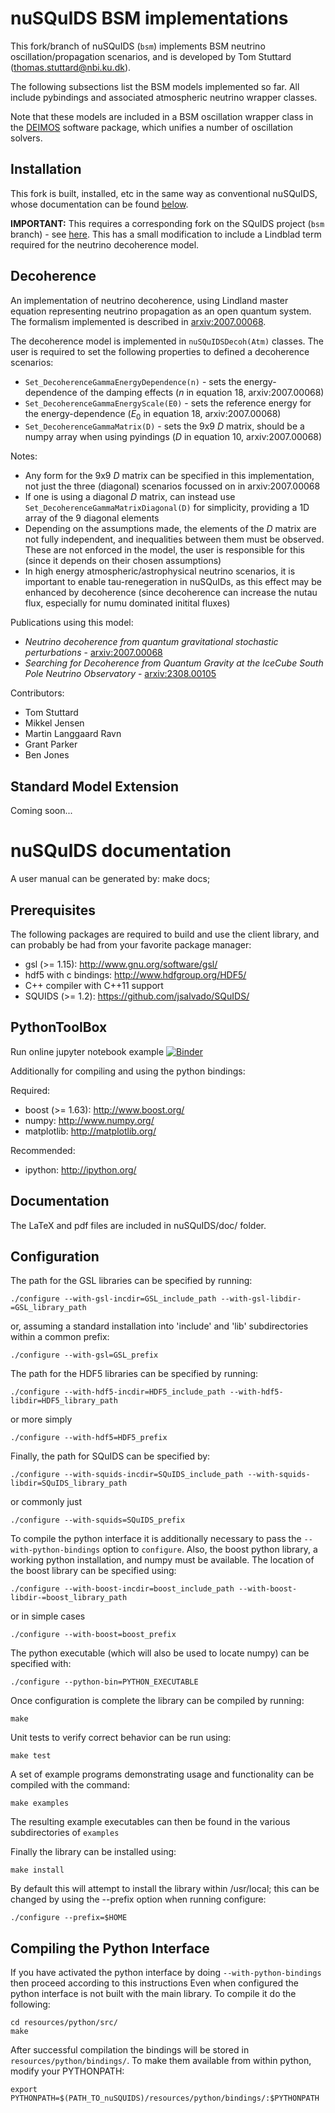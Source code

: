 nuSQuIDS BSM implementations
============================

This fork/branch of nuSQuIDS (`bsm`) implements BSM neutrino oscillation/propagation scenarios, and is developed by Tom Stuttard (thomas.stuttard@nbi.ku.dk).

The following subsections list the BSM models implemented so far. All include pybindings and associated atmospheric neutrino wrapper classes.

Note that these models are included in a BSM oscillation wrapper class in the [DEIMOS](https://github.com/ts4051/deimos) software package, which unifies a number of oscillation solvers.


Installation
------------

This fork is built, installed, etc in the same way as conventional nuSQuIDS, whose documentation can be found [below](#nusquids-documentation). 

**IMPORTANT:** This requires a corresponding fork on the SQuIDS project (`bsm` branch) - see [here](https://github.com/ts4051/SQuIDS/tree/bsm). This has a small modification to include a Lindblad term required for the neutrino decoherence model. 


Decoherence
-----------

An implementation of neutrino decoherence, using Lindland master equation representing neutrino propagation as an open quantum system. The formalism implemented is described in [arxiv:2007.00068](https://arxiv.org/abs/2007.00068). 

The decoherence model is implemented in `nuSQuIDSDecoh(Atm)` classes. The user is required to set the following properties to defined a decoherence scenarios:

* `Set_DecoherenceGammaEnergyDependence(n)` - sets the energy-dependence of the damping effects ($n$ in equation 18, arxiv:2007.00068)
* `Set_DecoherenceGammaEnergyScale(E0)` - sets the reference energy for the energy-dependence ($E_0$ in equation 18, arxiv:2007.00068)
* `Set_DecoherenceGammaMatrix(D)` - sets the 9x9 $D$ matrix, should be a numpy array when using pyindings ($D$ in equation 10, arxiv:2007.00068)

Notes:
* Any form for the 9x9 $D$ matrix can be specified in this implementation, not just the three (diagonal) scenarios focussed on in arxiv:2007.00068
* If one is using a diagonal $D$ matrix, can instead use `Set_DecoherenceGammaMatrixDiagonal(D)` for simplicity, providing a 1D array of the 9 diagonal elements
* Depending on the assumptions made, the elements of the $D$ matrix are not fully independent, and inequalities between them must be observed. These are not enforced in the model, the user is responsible for this (since it depends on their chosen assumptions)
* In high energy atmospheric/astrophysical neutrino scenarios, it is important to enable tau-renegeration in nuSQuIDs, as this effect may be enhanced by decoherence (since decoherence can increase the nutau flux, especially for numu dominated initital fluxes)

Publications using this model:
* _Neutrino decoherence from quantum gravitational stochastic perturbations_ - [arxiv:2007.00068](https://arxiv.org/abs/2007.00068)
* _Searching for Decoherence from Quantum Gravity at the IceCube South Pole Neutrino Observatory_ - [arxiv:2308.00105](https://arxiv.org/abs/2308.00105)

Contributors:
* Tom Stuttard
* Mikkel Jensen
* Martin Langgaard Ravn
* Grant Parker
* Ben Jones
  

Standard Model Extension
------------------------

Coming soon...


nuSQuIDS documentation
======================

A user manual can be generated by: make docs;

Prerequisites
-------------

The following packages are required to build and use the client library, and
can probably be had from your favorite package manager:

* gsl (>= 1.15): http://www.gnu.org/software/gsl/
* hdf5 with c bindings: http://www.hdfgroup.org/HDF5/
* C++ compiler with C++11 support
* SQUIDS (>= 1.2): https://github.com/jsalvado/SQuIDS/

PythonToolBox
-------------
Run online jupyter notebook example
[![Binder](https://mybinder.org/badge_logo.svg)](https://mybinder.org/v2/gh/arguelles/nuSQuIDS/master?filepath=resources%2Fpython%2Fexample%2FnuSQUIDS-DEMO.ipynb) 

Additionally for compiling and using the python bindings:

Required:
* boost (>= 1.63): http://www.boost.org/
* numpy: http://www.numpy.org/
* matplotlib: http://matplotlib.org/

Recommended:
* ipython: http://ipython.org/

Documentation
-------------

The LaTeX and pdf files are included in nuSQuIDS/doc/ folder.

Configuration
-------------

The path for the GSL libraries can be specified by running:

	./configure --with-gsl-incdir=GSL_include_path --with-gsl-libdir-=GSL_library_path

or, assuming a standard installation into 'include' and 'lib' subdirectories within a common prefix:

	./configure --with-gsl=GSL_prefix

The path for the HDF5 libraries can be specified by running:

	./configure --with-hdf5-incdir=HDF5_include_path --with-hdf5-libdir=HDF5_library_path

or more simply 

	./configure --with-hdf5=HDF5_prefix

Finally, the path for SQuIDS can be specified by:

	./configure --with-squids-incdir=SQuIDS_include_path --with-squids-libdir=SQuIDS_library_path

or commonly just

	./configure --with-squids=SQuIDS_prefix

To compile the python interface it is additionally necessary to pass the 
`--with-python-bindings` option to `configure`. Also, the boost python library, 
a working python installation, and numpy must be available. The location of the
boost library can be specified using:

	./configure --with-boost-incdir=boost_include_path --with-boost-libdir-=boost_library_path

or in simple cases

	./configure --with-boost=boost_prefix

The python executable (which will also be used to locate numpy) can be specified with:

	./configure --python-bin=PYTHON_EXECUTABLE

Once configuration is complete the library can be compiled by running:

	make

Unit tests to verify correct behavior can be run using:

	make test

A set of example programs demonstrating usage and functionality 
can be compiled with the command:

	make examples

The resulting example executables can then be found in the various 
subdirectories of `examples`

Finally the library can be installed using:

	make install

By default this will attempt to install the library within /usr/local; 
this can be changed by using the --prefix option when running configure:

	./configure --prefix=$HOME

Compiling the Python Interface
------------------------------

If you have activated the python interface by doing `--with-python-bindings` then proceed according to this instructions
Even when configured the python interface is not built with the main library. 
To compile it do the following:

	cd resources/python/src/
	make

After successful compilation the bindings will be stored in `resources/python/bindings/`. 
To make them available from within python, modify your PYTHONPATH:

	export PYTHONPATH=$(PATH_TO_nuSQUIDS)/resources/python/bindings/:$PYTHONPATH
